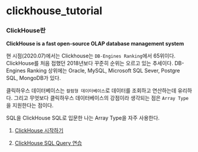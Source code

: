 # clickhouse_tutorial

### ClickHouse란
**ClickHouse is a fast open-source OLAP database management system**

현 시점(2020.07)에서는 Clickhouse는 `DB-Engines Ranking`에서 65위이다. ClickHouse를 처음 접했던 2018년보다 꾸준히 순위는 오르고 있는 추세이다. DB-Engines Ranking 상위에는 Oracle, MySQL, Microsoft SQL Sever, Postgre SQL, MongoDB가 있다. 

클릭하우스 데이터베이스는 `컬럼형 데이터베이스`로 데이터를 조회하고 연산하는데 유리하다. 
그리고 무엇보다 클릭하우스 데이터베이스의 강점이라 생각되는 점은 `Array Type`을 지원한다는 점이다. 

SQL을 ClickHouse SQL로 입문한 나는 Array Type을 자주 사용한다. 

1. [ClickHouse 시작하기](./1_Start_ClickHouse_using_Docker/README.md)

2. [ClickHouse SQL Query 연습](./2_Practice_ClickHouse_SQL_Query/README.md)
